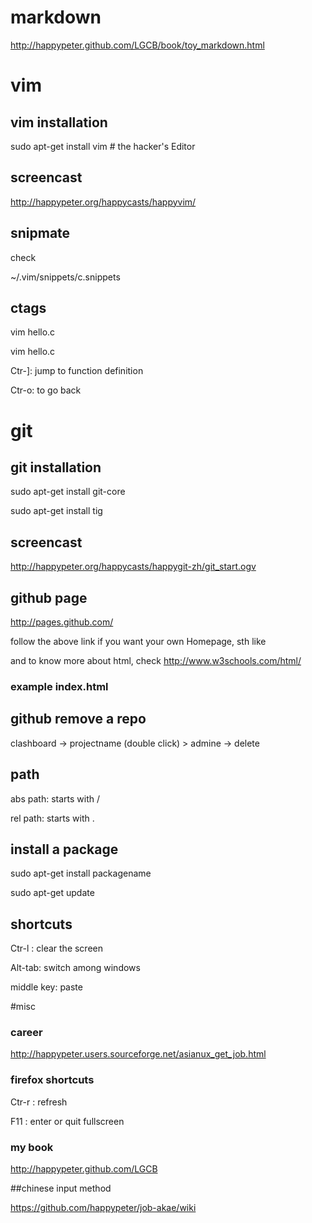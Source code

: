 

# __markdown__

 http://happypeter.github.com/LGCB/book/toy_markdown.html



# __vim__


##  vim installation


sudo apt-get install vim # the hacker's Editor


## screencast

http://happypeter.org/happycasts/happyvim/


## snipmate


 check

~/.vim/snippets/c.snippets



## ctags 


vim hello.c

vim hello.c

Ctr-]: jump to function definition

Ctr-o: to go back




# git



## git installation


sudo apt-get install git-core 

sudo apt-get install tig


## screencast

http://happypeter.org/happycasts/happygit-zh/git_start.ogv


## github page

http://pages.github.com/

follow the above link if you want your own Homepage, sth like

and to know more about html, check http://www.w3schools.com/html/


###  example index.html

<head>
<meta http-equiv="Content-type" content="text/html; charset=utf-8">
<title>LGCB</title>
</head>


## github remove a repo

clashboard -> projectname (double click) > admine -> delete


##  path

abs path: starts with /

rel path: starts with .

## install a package

sudo apt-get install packagename

sudo apt-get update

## shortcuts

Ctr-l : clear the screen

Alt-tab: switch among windows

middle key: paste



#misc

### career

http://happypeter.users.sourceforge.net/asianux_get_job.html

### firefox shortcuts

 Ctr-r : refresh

 F11 : enter or quit fullscreen

### my book

http://happypeter.github.com/LGCB

##chinese input method

https://github.com/happypeter/job-akae/wiki
